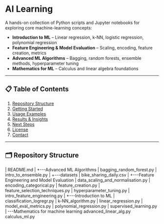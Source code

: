 # AI Learning

A hands-on collection of Python scripts and Jupyter notebooks for exploring core machine-learning concepts:

- **Introduction to ML** – Linear regression, k-NN, logistic regression, polynomial regression  
- **Feature Engineering & Model Evaluation** – Scaling, encoding, feature creation, metrics  
- **Advanced ML Algorithms** – Bagging, random forests, ensemble methods, hyperparameter tuning  
- **Mathematics for ML** – Calculus and linear algebra foundations  

---

## 📋 Table of Contents

1. [Repository Structure](#repository-structure)  
2. [Getting Started](#getting-started)  
3. [Usage Examples](#usage-examples)  
4. [Results & Insights](#results--insights)  
5. [Next Steps](#next-steps)  
6. [License](#license)  
7. [Contact](#contact)  

---

## 🗂 Repository Structure
|   README.md
|
+---Advanced ML Algorithms
|       bagging_random_forest.py
|       intro_to_ensemble.py
|
+---datasets
|       bike_sharing_daily.csv
|
+---Feature Engineering and Model Evaluation
|       data_scaling_and_normalisation.py
|       encoding_categorical.py
|       feature_creation.py
|       feature_selection_techniques.py
|       hyperparameter_tuning.py
|       intro_feature_engineering.py
|
+---Introduction to ML
|       classification_logregr.py
|       k-NN_algorithm.py
|       linear_regression.py
|       model_eval_metrics.py
|       polynomial_regression.py
|       supervised_learning.py
|
\---Mathematics for machine learning
        advanced_linear_alg.py
        calculus_ml.py
